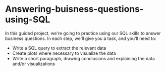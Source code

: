 # Answering-buisness-questions-using-SQL

In this guided project, we're going to practice using our SQL skills to answer business questions. In each step, we'll give you a task, and you'll need to:
- Write a SQL query to extract the relevant data
- Create plots where necessary to visualize the data
- Write a short paragraph, drawing conclusions and explaining the data and/or visualizations <br><br>

